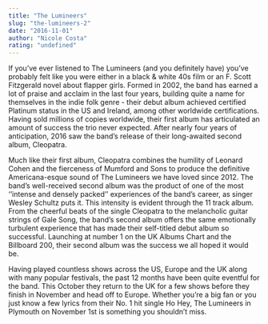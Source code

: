 ```yaml
---
title: "The Lumineers"
slug: "the-lumineers-2"
date: "2016-11-01"
author: "Nicole Costa"
rating: "undefined"
---
```


If you’ve ever listened to The Lumineers (and you definitely have) you’ve probably felt like you were either in a black & white 40s film or an F. Scott Fitzgerald novel about flapper girls. Formed in 2002, the band has earned a lot of praise and acclaim in the last four years, building quite a name for themselves in the indie folk genre - their debut album achieved certified Platinum status in the US and Ireland, among other worldwide certifications. Having sold millions of copies worldwide, their first album has articulated an amount of success the trio never expected. After nearly four years of anticipation, 2016 saw the band’s release of their long-awaited second album, Cleopatra.

Much like their first album, Cleopatra combines the humility of Leonard Cohen and the fierceness of Mumford and Sons to produce the definitive Americana-esque sound of The Lumineers we have loved since 2012. The band’s well-received second album was the product of one of the most ‘’intense and densely packed’’ experiences of the band’s career, as singer Wesley Schultz puts it. This intensity is evident through the 11 track album. From the cheerful beats of the single Cleopatra to the melancholic guitar strings of Gale Song, the band’s second album offers the same emotionally turbulent experience that has made their self-titled debut album so successful. Launching at number 1 on the UK Albums Chart and the Billboard 200, their second album was the success we all hoped it would be.

Having played countless shows across the US, Europe and the UK along with many popular festivals, the past 12 months have been quite eventful for the band. This October they return to the UK for a few shows before they finish in November and head off to Europe. Whether you’re a big fan or you just know a few lyrics from their No. 1 hit single Ho Hey, The Lumineers in Plymouth on November 1st is something you shouldn’t miss.
